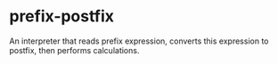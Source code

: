 # prefix-postfix
An interpreter that reads prefix expression, converts this expression to postfix, then performs calculations.
